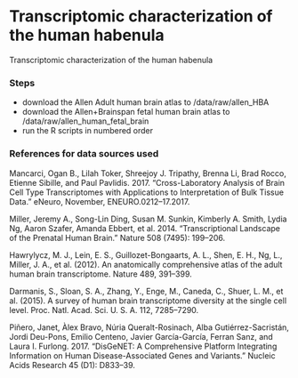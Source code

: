 # Transcriptomic characterization of the human habenula 
Transcriptomic characterization of the human habenula

### Steps
* download the Allen Adult human brain atlas to /data/raw/allen_HBA
* download the Allen+Brainspan fetal human brain atlas to /data/raw/allen_human_fetal_brain
* run the R scripts in numbered order

### References for data sources used

Mancarci, Ogan B., Lilah Toker, Shreejoy J. Tripathy, Brenna Li, Brad Rocco, Etienne Sibille, and Paul Pavlidis. 2017. “Cross-Laboratory Analysis of Brain Cell Type Transcriptomes with Applications to Interpretation of Bulk Tissue Data.” eNeuro, November, ENEURO.0212–17.2017.

Miller, Jeremy A., Song-Lin Ding, Susan M. Sunkin, Kimberly A. Smith, Lydia Ng, Aaron Szafer, Amanda Ebbert, et al. 2014. “Transcriptional Landscape of the Prenatal Human Brain.” Nature 508 (7495): 199–206.

Hawrylycz, M. J., Lein, E. S., Guillozet-Bongaarts, A. L., Shen, E. H., Ng, L., Miller, J. A., et al. (2012). An anatomically comprehensive atlas of the adult human brain transcriptome. Nature 489, 391–399.

Darmanis, S., Sloan, S. A., Zhang, Y., Enge, M., Caneda, C., Shuer, L. M., et al. (2015). A survey of human brain transcriptome diversity at the single cell level. Proc. Natl. Acad. Sci. U. S. A. 112, 7285–7290.

Piñero, Janet, Àlex Bravo, Núria Queralt-Rosinach, Alba Gutiérrez-Sacristán, Jordi Deu-Pons, Emilio Centeno, Javier García-García, Ferran Sanz, and Laura I. Furlong. 2017. “DisGeNET: A Comprehensive Platform Integrating Information on Human Disease-Associated Genes and Variants.” Nucleic Acids Research 45 (D1): D833–39.
